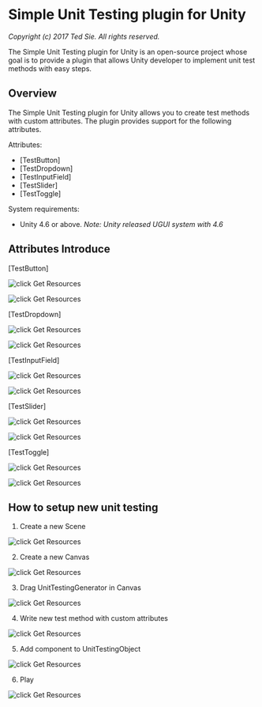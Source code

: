 # Simple Unit Testing plugin for Unity
_Copyright (c) 2017 Ted Sie. All rights reserved._

The Simple Unit Testing plugin for Unity is an open-source project whose goal is to provide a plugin that allows Unity developer to implement unit test methods with easy steps.

## Overview
The Simple Unit Testing plugin for Unity allows you to create test methods with custom attributes. The plugin provides support for the following attributes.

Attributes:

* [TestButton]
* [TestDropdown]
* [TestInputField]
* [TestSlider]
* [TestToggle]

System requirements:

* Unity 4.6 or above.
  *Note: Unity released UGUI system with 4.6*

## Attributes Introduce
[TestButton]

![click Get Resources](GithubResources/simple_unit_testing_script_button.png)

![click Get Resources](GithubResources/simple_unit_testing_ui_button.png)


[TestDropdown]

![click Get Resources](GithubResources/simple_unit_testing_script_dropdown.png)

![click Get Resources](GithubResources/simple_unit_testing_ui_dropdown.png)


[TestInputField]

![click Get Resources](GithubResources/simple_unit_testing_script_inputfield.png)

![click Get Resources](GithubResources/simple_unit_testing_ui_inputfield.png)


[TestSlider]

![click Get Resources](GithubResources/simple_unit_testing_script_slider.png)

![click Get Resources](GithubResources/simple_unit_testing_ui_slider.png)


[TestToggle]

![click Get Resources](GithubResources/simple_unit_testing_script_toggle.png)

![click Get Resources](GithubResources/simple_unit_testing_ui_toggle.png)


## How to setup new unit testing
1. Create a new Scene

![click Get Resources](GithubResources/simple_unit_testing_step_create_scene.png)


2. Create a new Canvas

![click Get Resources](GithubResources/simple_unit_testing_step_create_canvas.png)


3. Drag UnitTestingGenerator in Canvas

![click Get Resources](GithubResources/simple_unit_testing_step_drag_generator.png)


4. Write new test method with custom attributes

![click Get Resources](GithubResources/simple_unit_testing_step_write_script.png)


5. Add component to UnitTestingObject

![click Get Resources](GithubResources/simple_unit_testing_step_add_component.png)


6. Play

![click Get Resources](GithubResources/simple_unit_testing_step_play.png)